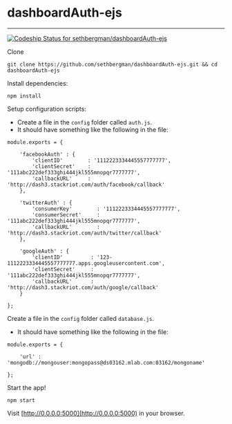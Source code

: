# dashboardAuth-ejs
---------------------------------------------
[ ![Codeship Status for sethbergman/dashboardAuth-ejs](https://codeship.com/projects/75739d30-1575-0134-674c-2e1718fe265e/status?branch=master)](https://codeship.com/projects/158101)

Clone
```
git clone https://github.com/sethbergman/dashboardAuth-ejs.git && cd dashboardAuth-ejs
```
Install dependencies:
```
npm install
```
Setup configuration scripts:
* Create a file in the `config` folder called `auth.js`.
* It should have something like the following in the file:
```
module.exports = {

    'facebookAuth' : {
        'clientID'        : '1112223334445557777777',
        'clientSecret'    : '111abc222def333ghi444jkl555mnopqr7777777',
        'callbackURL'     : 'http://dash3.stackriot.com/auth/facebook/callback'
    },

    'twitterAuth' : {
        'consumerKey'        : '1112223334445557777777',
        'consumerSecret'     : '111abc222def333ghi444jkl555mnopqr7777777',
        'callbackURL'        : 'http://dash3.stackriot.com/auth/twitter/callback'
    },

    'googleAuth' : {
        'clientID'         : '123-1112223334445557777777.apps.googleusercontent.com',
        'clientSecret'     : '111abc222def333ghi444jkl555mnopqr7777777',
        'callbackURL'      : 'http://dash3.stackriot.com/auth/google/callback'
    }

};
```

Create a file in the `config` folder called `database.js`.
* It should have something like the following in the file:
```
module.exports = {

    'url' : 'mongodb://mongouser:mongopass@ds03162.mlab.com:03162/mongoname'

};
```
Start the app!
```
npm start
```
Visit [http://0.0.0.0:5000](http://0.0.0.0:5000) in your browser.
